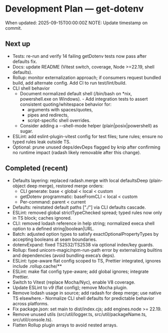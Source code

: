 # Development Plan — get-dotenv

When updated: 2025-09-15T00:00:00Z
NOTE: Update timestamp on commit.

## Next up

- Tests: re-run and verify 14 failing getDotenv tests now pass after defaults fix.
- Docs: update README (Vitest switch, coverage, Node >=22.19, shell defaults).
- Rollup: monitor externalization approach; if consumers request bundled build, add alternate config. Add CI to run test/lint/build.
- CLI shell behavior
  - Document normalized default shell (/bin/bash on \*nix, powershell.exe on Windows). - Add integration tests to assert consistent quoting/whitespace behavior for:
    - arguments with spaces/quotes,
    - pipes and redirects,
    - script-specific shell overrides.
  - Consider adding a --shell-mode helper (plain|posix|powershell) as sugar.
- ESLint: add eslint-plugin-vitest config for test files; tune rules; ensure no typed rules leak outside TS.
- Optional: prune unused deps/devDeps flagged by knip after confirming no runtime impact (radash likely removable after this change).

## Completed (recent)

- Defaults layering: replaced radash.merge with local defaultsDeep (plain-object deep merge), restored merge orders:
  - CLI generate: base < global < local < custom
  - getDotenv programmatic: baseFromCLI < local < custom
  - Per-command: parent < current
- Defaults: reinstated default paths ["./"] via CLI defaults cascade.
- ESLint: removed global strictTypeChecked spread; typed rules now only in TS block; caches ignored.
- CLI: removed lodash reference in help string; normalized execa shell option to a defined string|boolean|URL.
- Batch: adjusted option types to satisfy exactOptionalPropertyTypes by accepting booleans at seam boundaries.
- dotenvExpand: fixed TS2532/TS2538 via optional index/key guards.
- Rollup: fixed unicorn-magic/npm-run-path error by externalizing builtins and dependencies (avoid bundling execa’s deps).
- ESLint: type-aware flat config scoped to TS, Prettier integrated, ignores include .rollup.cache/\*\*
- ESLint: make flat config type-aware; add global ignores; integrate Prettier.
- Switch to Vitest (replace Mocha/Nyc), enable V8 coverage.
- Update ESLint to v9 (flat config); remove Mocha plugin.
- Remove lodash usage in source; add radash for deep merge; use native TS elsewhere.- Normalize CLI shell defaults for predictable behavior across platforms.
- Fix package.json: set main to dist/index.cjs; add engines.node >= 22.19.
- Remove unused utils (src/util/logger.ts, src/util/packageName.ts, src/util/console.ts).
- Flatten Rollup plugin arrays to avoid nested arrays.
